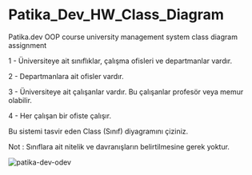 # Patika_Dev_HW_Class_Diagram
Patika.dev OOP course university management system class diagram assignment


1 - Üniversiteye ait sınıflıklar, çalışma ofisleri ve departmanlar vardır.

2 - Departmanlara ait ofisler vardır.

3 - Üniversiteye ait çalışanlar vardır. Bu çalışanlar profesör veya memur olabilir.

4 - Her çalışan bir ofiste çalışır.

Bu sistemi tasvir eden Class (Sınıf) diyagramını çiziniz.

Not : Sınıflara ait nitelik ve davranışların belirtilmesine gerek yoktur.

![patika-dev-odev](https://github.com/arda-irdep/Patika_Dev_HW_Class_Diagram/assets/109250259/13d00934-96e4-412b-9706-9695d42497de)
